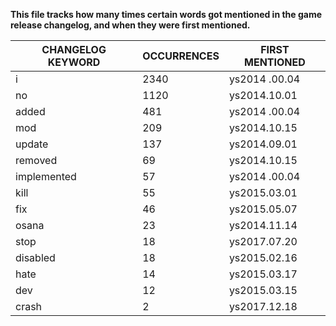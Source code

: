 **This file tracks how many times certain words got mentioned in the game release changelog, and when they were first mentioned.**



| CHANGELOG KEYWORD | OCCURRENCES | FIRST MENTIONED |
|-------------------|-------------|-----------------|
| i                 |        2340 | ys2014 .00.04   |
| no                |        1120 | ys2014.10.01    |
| added             |         481 | ys2014 .00.04   |
| mod               |         209 | ys2014.10.15    |
| update            |         137 | ys2014.09.01    |
| removed           |          69 | ys2014.10.15    |
| implemented       |          57 | ys2014 .00.04   |
| kill              |          55 | ys2015.03.01    |
| fix               |          46 | ys2015.05.07    |
| osana             |          23 | ys2014.11.14    |
| stop              |          18 | ys2017.07.20    |
| disabled          |          18 | ys2015.02.16    |
| hate              |          14 | ys2015.03.17    |
| dev               |          12 | ys2015.03.15    |
| crash             |           2 | ys2017.12.18    |
